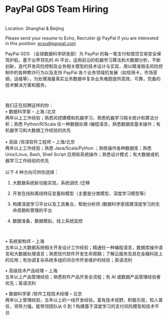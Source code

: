 PayPal GDS Team Hiring 
=
   <br />
Location: Shanghai & Beijing

Please send your resume to Echo, Recruiter @ PayPal if you are interested in this position: ecxu@paypal.com

PayPal GDS （全球数据科学研发部）为 PayPal 的每一笔支付和借贷交易安全保驾护航，基于业界领先的 AI 平台，运用前沿的机器学习算法和大数据分析，不断创新，迭代开发风险控制及业务相关模型的技术设计与实现，用以精准阻击风险控制中的各种欺诈行为以及支持 PayPal 各个业务领域的发展（如信用卡，市场营销，运维等），为处理海量真实业务数据中复杂业务难题提供高效，可靠，完备的技术解决方案和服务。
    <br />

   <br />

我们正在招聘这样的你：
    <br />
•  数据科学家 – 上海 /北京
  <br />
   两年以上工作经验；熟悉风控建模和机器学习，熟悉机器学习相关统计和算法分析；熟悉 Python/R/Scala 任一种数据处理 /编程语言，熟悉数据库基本操作；有机器学习和大数据工作经验的优先
       <br />
    <br />
•  高级 /资深软件工程师 – 上海/北京
    <br />
   两年以上工作经验；熟悉 Java/Scala/Python ；熟练操作各种数据库；熟悉 Unix/Linux, Bash, Shell Script 应用和系统操作；熟悉设计模式；有大数据或机器学习工作经验的优先
       <br />
     <br />
     以下 4 种方向可供你选择：
        <br />
1. 大数据系统新功能实现，系统调优 /迁移

2. 开发在线和离线特征变量和模型（主要是分类模型，深度学习模型等）

3. 构建深度学习平台以及工具集合，帮助分析师 /数据科学家搭建深度学习的生命周期和管理的平台

4. 数据准备，数据模拟，线上系统监控
 <br />

•  系统架构师 – 上海
    <br />
   五年以上大数据系统相关开发设计工作经验；精通任一种编程语言，数据库操作语言和大数据处理语言；熟悉现代软件开发生命周期；了解云服务及其在金融科技上的应用；有协调复杂系统多组织间合作开发维护的经验；英语流利
   <br />
   
•  高级技术产品经理 – 上海
    <br />
   五年以上产品管理经验；熟悉软件产品开发全流程；有 AI 或数据产品管理经验者优先；英语流利
   <br />
 
•  数据科学家 /软件工程技术经理 – 北京
    <br />
   两年以上管理经验，五年以上的一线开发经验。富有技术视野，积极乐观，知人善任，领导力强。能带领团队从 0 到 1 构建基于深度学习的支付风险模型和技术平台
   <br />
   
   
